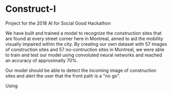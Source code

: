# Construct-I
Project for the 2018 AI for Social Good Hackathon

We have built and trained a model to recognize the construction sites that are found at every street corner here in Montreal, aimed to aid the mobility visually impaired within the city.
By creating our own dataset with 57 images of construction sites and 57 no-contruction sites in Montreal, we were able to train and test our model using convoluted neural networks and reached an accuracy of approximatly 70%. 

Our model should be able to detect the incoming image of construction sites and alert the user that the front path is a "no go".

Using 
